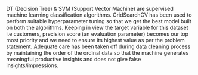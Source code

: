 DT (Decision Tree) & SVM (Support Vector Machine) are supervised machine learning classification algorithms.
GridSearchCV has been used to perform suitable hyperparameter tuning so that we get the best model built on both the algorithms.
Keeping in view the target variable for this dataset i.e customers, precision score (an evaluation parameter) becomes our top most priority and we need to ensure its highest value as per the problem statement.
Adequate care has been taken off during data cleaning process by maintaining the order of the ordinal data so that the machine generates meaningful productive insights and does not give false insights/impressions. 


